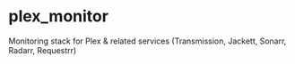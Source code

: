 # plex_monitor
Monitoring stack for Plex &amp; related services (Transmission, Jackett, Sonarr, Radarr, Requestrr)
